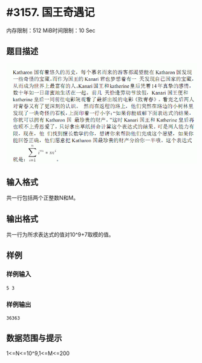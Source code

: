 # #3157. 国王奇遇记

内存限制：512 MiB时间限制：10 Sec

## 题目描述

![](upload/201305/1(2).jpg)

## 输入格式

共一行包括两个正整数N和M。

## 输出格式

 

共一行为所求表达式的值对10^9+7取模的值。

## 样例

### 样例输入

    
    
    
    5 3
    
    
    

### 样例输出

    
    
    36363
    
    
    

## 数据范围与提示


1<=N<=10^9,1<=M<=200
